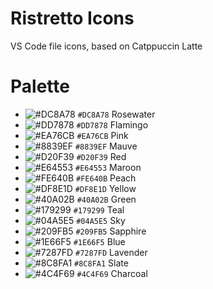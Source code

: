 # Ristretto Icons

<!-- ![logo](./assets/logo.png) -->

VS Code file icons, based on Catppuccin Latte

# Palette

* ![#DC8A78](https://placehold.co/16/DC8A78/DC8A78.png) `#DC8A78` Rosewater
* ![#DD7878](https://placehold.co/16/DD7878/DD7878.png) `#DD7878` Flamingo
* ![#EA76CB](https://placehold.co/16/EA76CB/EA76CB.png) `#EA76CB` Pink
* ![#8839EF](https://placehold.co/16/8839EF/8839EF.png) `#8839EF` Mauve
* ![#D20F39](https://placehold.co/16/D20F39/D20F39.png) `#D20F39` Red
* ![#E64553](https://placehold.co/16/E64553/E64553.png) `#E64553` Maroon
* ![#FE640B](https://placehold.co/16/FE640B/FE640B.png) `#FE640B` Peach
* ![#DF8E1D](https://placehold.co/16/DF8E1D/DF8E1D.png) `#DF8E1D` Yellow
* ![#40A02B](https://placehold.co/16/40A02B/40A02B.png) `#40A02B` Green
* ![#179299](https://placehold.co/16/179299/179299.png) `#179299` Teal
* ![#04A5E5](https://placehold.co/16/04A5E5/04A5E5.png) `#04A5E5` Sky
* ![#209FB5](https://placehold.co/16/209FB5/209FB5.png) `#209FB5` Sapphire
* ![#1E66F5](https://placehold.co/16/1E66F5/1E66F5.png) `#1E66F5` Blue
* ![#7287FD](https://placehold.co/16/7287FD/7287FD.png) `#7287FD` Lavender
* ![#8C8FA1](https://placehold.co/16/8C8FA1/8C8FA1.png) `#8C8FA1` Slate
* ![#4C4F69](https://placehold.co/16/4C4F69/4C4F69.png) `#4C4F69` Charcoal
<!--
* ![#5C5F77](https://placehold.co/16/5C5F77/5C5F77.png) #5C5F77: Subtext 1
* ![#6C6F85](https://placehold.co/16/6C6F85/6C6F85.png) #6C6F85: Subtext 0
* ![#9CA0B0](https://placehold.co/16/9CA0B0/9CA0B0.png) #9CA0B0: Overlay 0
* ![#7C7F93](https://placehold.co/16/7C7F93/7C7F93.png) #7C7F93: Overlay 2
* ![#CCD0DA](https://placehold.co/16/CCD0DA/CCD0DA.png) #CCD0DA: Surface 0
* ![#BCC0CC](https://placehold.co/16/BCC0CC/BCC0CC.png) #BCC0CC: Surface 1
* ![#ACB0BE](https://placehold.co/16/ACB0BE/ACB0BE.png) #ACB0BE: Surface 2
* ![#EFF1F5](https://placehold.co/16/EFF1F5/EFF1F5.png) #EFF1F5: Base
* ![#E6E9EF](https://placehold.co/16/E6E9EF/E6E9EF.png) #E6E9EF: Mantle
* ![#DCE0E8](https://placehold.co/16/DCE0E8/DCE0E8.png) #DCE0E8: Crust
https://catppuccin.com/palette/
-->

<!-- # Currently available icons (deprecated)

![sample](./assets/sample.png)

![sample_folder](./assets/sample_folder.png) -->
